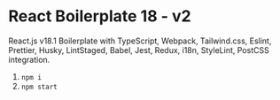 # React Boilerplate 18 - v2

React.js v18.1 Boilerplate with TypeScript, Webpack, Tailwind.css, Eslint, Prettier, Husky, LintStaged, Babel, Jest,
Redux, i18n, StyleLint, PostCSS integration.

1. `npm i`
2. `npm start`

